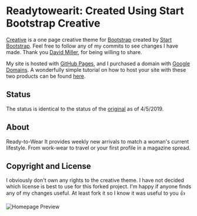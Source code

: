 # Readytowearit: Created Using Start Bootstrap Creative

[Creative](https://github.com/BlackrockDigital/startbootstrap-creative) is a one page creative theme for [Bootstrap](http://getbootstrap.com/) created by [Start Bootstrap](http://startbootstrap.com/). Feel free to follow any of my commits to see changes I have made. Thank you [David Miller](davidmiller.io), for being willing to share.

My site is hosted with [GitHub Pages](https://pages.github.com/), and I purchased a domain with [Google Domains](https://domains.google/#/). A wonderfully simple tutorial on how to host your site with these two products can be found [here](https://dev.to/trentyang/how-to-setup-google-domain-for-github-pages-1p58).

## Status
The status is identical to the status of the [original](https://github.com/BlackrockDigital/startbootstrap-creative) as of 4/5/2019. 

## About

Ready-to-Wear It provides weekly new arrivals to match a woman's current lifestyle. From work-wear to travel or your first profile in a magazine spread.

## Copyright and License

I obviously don't own any rights to the creative theme. I have not decided which license is best to use for this forked project. I'm happy if anyone finds any of my changes useful. At least fork it so I know it was useful to you :+1:

![Homepage Preview](https://github.com/smg111/readytowearit/blob/dev/screenshot-homepage.png)
